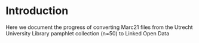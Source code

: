 # Introduction

Here we document the progress of converting Marc21 files from the Utrecht University Library pamphlet collection (n=50) to Linked Open Data


